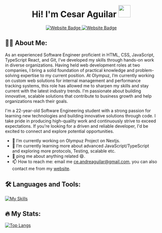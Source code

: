 <div id="hey" align="center">
  <h1>
    Hi!
    I'm Cesar Aguilar
    <img src="https://media.giphy.com/media/hvRJCLFzcasrR4ia7z/giphy.gif" width=40 />
  </h1>
</div>

<div id="badges" align="center">
  <a href="mailto:ce.andreaguilar@gmail.com">
    <img src="https://img.shields.io/badge/-Email%20Me-red?style=for-the-badge" alt="Website Badge"/>
  </a>
  
  <a href="">
    <img src="https://img.shields.io/badge/-My%20Website-red?style=for-the-badge" alt="Website Badge"/>
  </a>
  
</div>




## :man_technologist: About Me:
As an experienced Software Engineer proficient in HTML, CSS, JavaScript, TypeScript React, and Git, I’ve developed my skills through hands-on work in diverse organizations. Having held web development roles at two companies, I bring a solid foundation of practical knowledge and problem-solving expertise to my current position. At Olympuz, I’m currently working on custom web solutions for internal management and performance tracking systems, this role has allowed me to sharpen my skills and stay current with the latest industry trends. I'm passionate about building innovative, scalable solutions that contribute to business growth and help organizations reach their goals.

I'm a 22-year-old Software Engineering student with a strong passion for learning new technologies and building innovative solutions through code. I take pride in producing high-quality work and continuously strive to exceed expectations. If you're looking for a driven and reliable developer, I'd be excited to connect and explore potential opportunities.

- 🔱 I’m currently working on Olympuz Project on Nextjs.
- 📝 I’m currently learning more about advanced JavaScript/TypeScript and exploring more  protocols, Testing, scalable etc.
- 💬 ping me about anything  related :smile:.
- 📫 How to reach me: email me [ce.andreaguilar@gmail.com](mailto:ce.andreaguilar@gmail.com), you can also contact me from my [website]().


## :hammer_and_wrench: Languages and Tools:

[![My Skills](https://skillicons.dev/icons?i=html,css,js,ts,tailwind,react,astro,nextjs,postman,prisma,git,github,vscode)](https://skillicons.dev)
  
## :fire: My Stats:
[![Top Langs](https://github-readme-stats.vercel.app/api/top-langs/?username=cesarandre940&show_icons=true&theme=github_dark)](https://github.com/cesarandre940/github-readme-stats)



